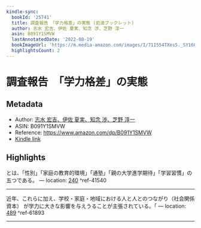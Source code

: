 ```yaml
---
kindle-sync:
  bookId: '25741'
  title: 調査報告　「学力格差」の実態 (岩波ブックレット)
  author: 志水 宏吉、伊佐 夏実、知念 渉、芝野 淳一
  asin: B091Y1SMVW
  lastAnnotatedDate: '2022-08-19'
  bookImageUrl: 'https://m.media-amazon.com/images/I/71I554TXesS._SY160.jpg'
  highlightsCount: 2
---
```

# 調査報告　「学力格差」の実態
## Metadata
* Author: [志水 宏吉、伊佐 夏実、知念 渉、芝野 淳一](https://www.amazon.comundefined)
* ASIN: B091Y1SMVW
* Reference: https://www.amazon.com/dp/B091Y1SMVW
* [Kindle link](kindle://book?action=open&asin=B091Y1SMVW)

## Highlights
とは、「性別」「家庭の教育的環境」「通塾」「親の大学進学期待」「学習習慣」の五つである。 — location: [240](kindle://book?action=open&asin=B091Y1SMVW&location=240) ^ref-41540

---
近年、これらに加え、学校・家庭・地域における人と人とのつながり（社会関係資本） が学力に大きな影響を与えうることが主張されている。「 — location: [489](kindle://book?action=open&asin=B091Y1SMVW&location=489) ^ref-61893

---
